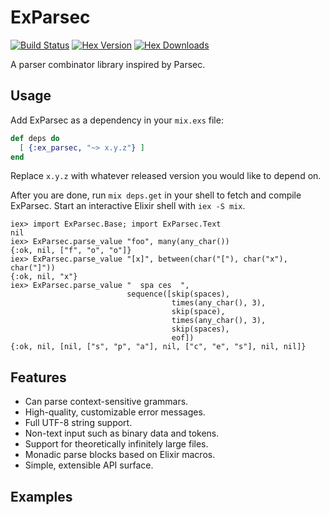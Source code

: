 # ExParsec

[![Build Status](https://travis-ci.org/alexrp/ex_parsec.png?branch=master)](https://travis-ci.org/alexrp/ex_parsec)
[![Hex Version](https://img.shields.io/hexpm/v/ex_parsec.svg)](https://hex.pm/packages/ex_parsec)
[![Hex Downloads](https://img.shields.io/hexpm/dt/ex_parsec.svg)](https://hex.pm/packages/ex_parsec)

A parser combinator library inspired by Parsec.

## Usage

Add ExParsec as a dependency in your `mix.exs` file:

```elixir
def deps do
  [ {:ex_parsec, "~> x.y.z"} ]
end
```

Replace `x.y.z` with whatever released version you would like to depend on.

After you are done, run `mix deps.get` in your shell to fetch and compile
ExParsec. Start an interactive Elixir shell with `iex -S mix`.

```iex
iex> import ExParsec.Base; import ExParsec.Text
nil
iex> ExParsec.parse_value "foo", many(any_char())
{:ok, nil, ["f", "o", "o"]}
iex> ExParsec.parse_value "[x]", between(char("["), char("x"), char("]"))
{:ok, nil, "x"}
iex> ExParsec.parse_value "  spa ces  ",
                          sequence([skip(spaces),
                                    times(any_char(), 3),
                                    skip(space),
                                    times(any_char(), 3),
                                    skip(spaces),
                                    eof])
{:ok, nil, [nil, ["s", "p", "a"], nil, ["c", "e", "s"], nil, nil]}
```

## Features

* Can parse context-sensitive grammars.
* High-quality, customizable error messages.
* Full UTF-8 string support.
* Non-text input such as binary data and tokens.
* Support for theoretically infinitely large files.
* Monadic parse blocks based on Elixir macros.
* Simple, extensible API surface.

## Examples

